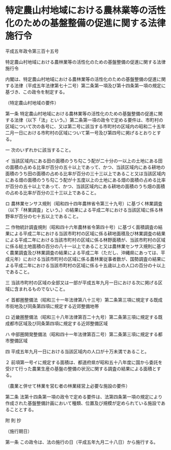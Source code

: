 # 特定農山村地域における農林業等の活性化のための基盤整備の促進に関する法律施行令

平成五年政令第三百十五号

特定農山村地域における農林業等の活性化のための基盤整備の促進に関する法律施行令

内閣は、特定農山村地域における農林業等の活性化のための基盤整備の促進に関する法律（平成五年法律第七十二号）第二条第一項及び第十四条第一項の規定に基づき、この政令を制定する。

（特定農山村地域の要件）

第一条 特定農山村地域における農林業等の活性化のための基盤整備の促進に関する法律（以下「法」という。）第二条第一項の政令で定める要件は、市町村の区域について次の各号に、又は第二号に該当する市町村の区域内の昭和二十五年二月一日における市町村の区域について第一号及び第四号に掲げるとおりとする。

一 次のいずれかに該当すること。

イ 当該区域内にある田の面積のうち勾こう配が二十分の一以上の土地にある田の面積の占める比率が百分の五十以上であって、かつ、当該区域内にある耕地の面積のうち田の面積の占める比率が百分の三十三以上であること又は当該区域内にある畑の面積のうち勾こう配が十五度以上の土地にある畑の面積の占める比率が百分の五十以上であって、かつ、当該区域内にある耕地の面積のうち畑の面積の占める比率が百分の三十三以上であること。

ロ 農林業センサス規則（昭和四十四年農林省令第三十九号）に基づく林業調査（以下「林業調査」という。）の結果による平成二年における当該区域に係る林野率が百分の七十五以上であること。

二 作物統計調査規則（昭和四十六年農林省令第四十号）に基づく面積調査の結果による平成二年における当該市町村の区域に係る耕地面積及び林業調査の結果による平成二年における当該市町村の区域に係る林野面積が、当該市町村の区域に係る総土地面積の百分の八十一以上であること又は農林業センサス規則に基づく農業調査及び林業調査の結果による平成二年（ただし、沖縄県にあっては、平成元年）における当該市町村の区域に係る農林業従事者数が、国勢調査の結果による平成二年における当該市町村の区域に係る十五歳以上の人口の百分の十以上であること。

三 当該市町村の区域の全部又は一部が平成五年九月一日における次に掲げる区域に含まれるものでないこと。

イ 首都圏整備法（昭和三十一年法律第八十三号）第二条第三項に規定する既成市街地及び同条第四項に規定する近郊整備地帯

ロ 近畿圏整備法（昭和三十八年法律第百二十九号）第二条第三項に規定する既成都市区域及び同条第四項に規定する近郊整備区域

ハ 中部圏開発整備法（昭和四十一年法律第百二号）第二条第三項に規定する都市整備区域

四 平成五年九月一日における当該区域内の人口が十万未満であること。

２ 前項第一号イに規定する面積は、都道府県が昭和五十八年度に国から委託を受けて行った農業生産の基盤の整備の状況に関する調査の結果による面積とする。

（農業と併せて林業を営む者の林業経営上必要な施設の要件）

第二条 法第十四条第一項の政令で定める要件は、法第四条第一項の規定により作成された基盤整備計画において種類、位置及び規模が定められている施設であることとする。

附 則 抄

（施行期日）

第一条 この政令は、法の施行の日（平成五年九月二十八日）から施行する。
